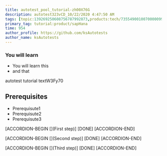 ```yaml
---
title: autotest_pool_tutorial-zh00X76G
description: autotest323vCD_10/22/2020 4:47:50 AM
tags: [topic:139269250608756787992873,products:tech/73554900100700000996,tutorial:experience/advanced]
primary_tag: tutorial:product/sapHana
time: 954
author_profile: https://github.com/ksAutotests
author_name: ksAutotests
---
```

### You will learn
- You will learn this
- and that

autotest tutorial textW3Fy70

## Prerequisites
- Prerequisute1
- Prerequisute2
- Prerequisute3

[ACCORDION-BEGIN [](First step)]
[DONE]
[ACCORDION-END]

[ACCORDION-BEGIN [](Second step)]
[DONE]
[ACCORDION-END]

[ACCORDION-BEGIN [](Third step)]
[DONE]
[ACCORDION-END]

